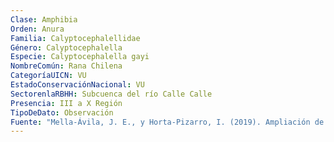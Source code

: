 ```yaml
---
Clase: Amphibia
Orden: Anura
Familia: Calyptocephalellidae
Género: Calyptocephalella
Especie: Calyptocephalella gayi
NombreComún: Rana Chilena
CategoríaUICN: VU
EstadoConservaciónNacional: VU
SectorenlaRBHH: Subcuenca del río Calle Calle
Presencia: III a X Región
TipoDeDato: Observación
Fuente: "Mella-Ávila, J. E., y Horta-Pizarro, I. (2019). Ampliación de la distribución geográfica de la rana grande chilena Calyptocephalella gayi (Dúmeril & Bibron 1841)(Anura, Calyptocephalellidae): registros en la Región de Atacama, Chile. Boletín Chileno de Herpetología, 6, 15-18."
---
```

